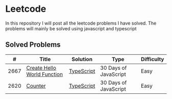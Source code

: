 # Leetcode
In this repository I will post all the leetcode problems I have solved. The problems will mainly be solved using javascript and typescript

## Solved Problems

| #    | Title                                                                                     | Solution                                                | Type                  | Difficulty |
| ---- | ----------------------------------------------------------------------------------------- | ------------------------------------------------------- | --------------------- | ---------- |
| 2667 | [Create Hello World Function](https://leetcode.com/problems/create-hello-world-function/) | [TypeScript](./src/2667-create-hello-world-function.ts) | 30 Days of JavaScript | Easy       |
| 2620 | [Counter](https://leetcode.com/problems/counter/) | [TypeScript](./src/2620-counter.ts) | 30 Days of JavaScript | Easy       |

